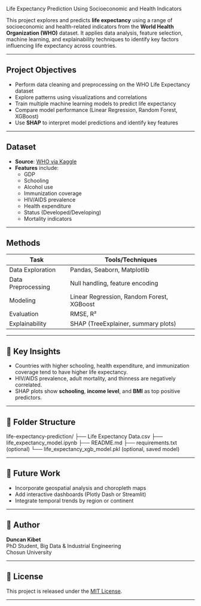   Life Expectancy Prediction Using Socioeconomic and Health Indicators

This project explores and predicts **life expectancy** using a range of socioeconomic and health-related indicators from the **World Health Organization (WHO)** dataset. It applies data analysis, feature selection, machine learning, and explainability techniques to identify key factors influencing life expectancy across countries.

---

##  Project Objectives

- Perform data cleaning and preprocessing on the WHO Life Expectancy dataset
- Explore patterns using visualizations and correlations
- Train multiple machine learning models to predict life expectancy
- Compare model performance (Linear Regression, Random Forest, XGBoost)
- Use **SHAP** to interpret model predictions and identify key features

---

##  Dataset

- **Source**: [WHO via Kaggle](https://www.kaggle.com/datasets/kumarajarshi/life-expectancy-who)
- **Features** include:
  - GDP
  - Schooling
  - Alcohol use
  - Immunization coverage
  - HIV/AIDS prevalence
  - Health expenditure
  - Status (Developed/Developing)
  - Mortality indicators

---

##  Methods

| Task                     | Tools/Techniques                          |
|--------------------------|-------------------------------------------|
| Data Exploration         | Pandas, Seaborn, Matplotlib               |
| Data Preprocessing       | Null handling, feature encoding           |
| Modeling                 | Linear Regression, Random Forest, XGBoost|
| Evaluation               | RMSE, R²                                  |
| Explainability           | SHAP (TreeExplainer, summary plots)       |

---

## 🔬 Key Insights

- Countries with higher schooling, health expenditure, and immunization coverage tend to have higher life expectancy.
- HIV/AIDS prevalence, adult mortality, and thinness are negatively correlated.
- SHAP plots show **schooling**, **income level**, and **BMI** as top positive predictors.

---

## 📁 Folder Structure
life-expectancy-prediction/ ├── Life Expectancy Data.csv ├── life_expectancy_model.ipynb ├── README.md ├── requirements.txt (optional) └── life_expectancy_xgb_model.pkl (optional, saved model)


---

## 🧠 Future Work

- Incorporate geospatial analysis and choropleth maps
- Add interactive dashboards (Plotly Dash or Streamlit)
- Integrate temporal trends by region or continent

---

## 👤 Author

**Duncan Kibet**  
PhD Student, Big Data & Industrial Engineering  
Chosun University

---

## 📜 License

This project is released under the [MIT License](LICENSE).

---



